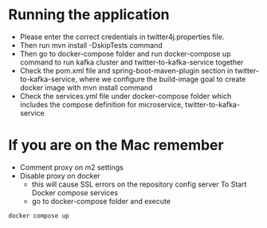 # Running the application
- Please enter the correct credentials in twitter4j.properties file.
- Then run mvn install -DskipTests command
- Then go to docker-compose folder and run docker-compose up command to run kafka cluster and twitter-to-kafka-service together
- Check the pom.xml file and spring-boot-maven-plugin section in twitter-to-kafka-service, where we configure 
the build-image goal to create docker image with mvn install command
- Check the services.yml file under docker-compose folder which includes the compose definition 
for microservice, twitter-to-kafka-service

# If you are on the Mac remember
- Comment proxy on m2 settings
- Disable proxy on docker
  - this will cause SSL errors on the repository config server
To Start Docker compose services
  - go to docker-compose folder and execute
```
docker compose up
```